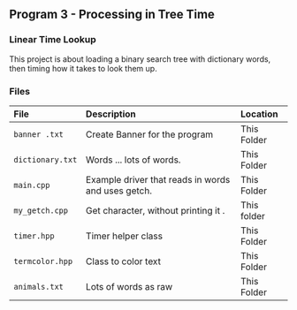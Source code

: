 ## Program 3 - Processing in Tree Time



### Linear Time Lookup

This project is about loading a binary search tree with dictionary words, then timing how it takes to look them up. 
### Files

| File             | Description                                        | Location    |
| :--------------- | :------------------------------------------------- | :---------- |
| `banner .txt  `  | Create Banner for the program                      | This Folder |
| `dictionary.txt` | Words ... lots of words.                           | This Folder |
| `main.cpp`       | Example driver that reads in words and uses getch. | This Folder |
| `my_getch.cpp`   | Get character, without printing it .               | This folder |
| `timer.hpp`      | Timer helper class                                 | This Folder |
| `termcolor.hpp`  | Class to color text                                | This Folder |
| `animals.txt  `  | Lots of words as raw                               | This Folder |


